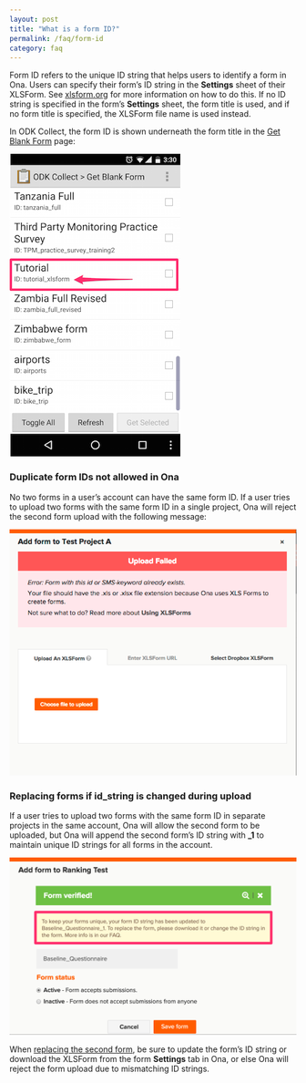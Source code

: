 ```yaml
---
layout: post
title: "What is a form ID?"
permalink: /faq/form-id
category: faq
---
```


Form ID refers to the unique ID string that helps users to identify a form in Ona.  Users can specify their form’s ID string in the **Settings** sheet of their XLSForm.  See [xlsform.org](http://xlsform.org/#settings) for more information on how to do this.  If no ID string is specified in the form’s **Settings** sheet, the form title is used, and if no form title is specified, the XLSForm file name is used instead.

In ODK Collect, the form ID is shown underneath the form title in the [Get Blank Form](http://help.ona.io/guides/data-collection/#downloading-forms) page:

![](/content/screenshots/faq/form_id.png)

### Duplicate form IDs not allowed in Ona

No two forms in a user’s account can have the same form ID.  If a user tries to upload two forms with the same form ID in a single project, Ona will reject the second form upload with the following message:
 
![](/content/screenshots/faq/form_id_duplicate.png)

### Replacing forms if id_string is changed during upload

If a user tries to upload two forms with the same form ID in separate projects in the same account, Ona will allow the second form to be uploaded, but Ona will append the second form’s ID string with **_1** to maintain unique ID strings for all forms in the account.  

![](/content/screenshots/faq/form_id_replacement.png)

When [replacing the second form](http://help.ona.io/faq/replacing-forms-without-submissions/), be sure to update the form’s ID string or download the XLSForm from the form **Settings** tab in Ona, or else Ona will reject the form upload due to mismatching ID strings.





